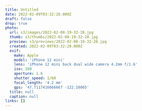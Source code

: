 ```yaml
---
title: Untitled
date: 2022-02-09T03:32:28.000Z
draft: false
drop: true
photo:
  url: s3/images/2022-02-08-19-32-28.jpg
  thumb: s3/thumbs/2022-02-08-19-32-28.jpg
  preview: s3/previews/2022-02-08-19-32-28.jpg
  created: 2022-02-09T03:32:28.000Z
  exif:
    make: Apple
    model: 'iPhone 12 mini'
    lens: 'iPhone 12 mini back dual wide camera 4.2mm f/1.6'
    iso: 160
    aperture: 1.6
    shutter_speed: 1/60
    focal_length: '4.2 mm'
    gps: '47.7117416666667 -122.18065'
  title: null
  caption: null
links: []
---
```

